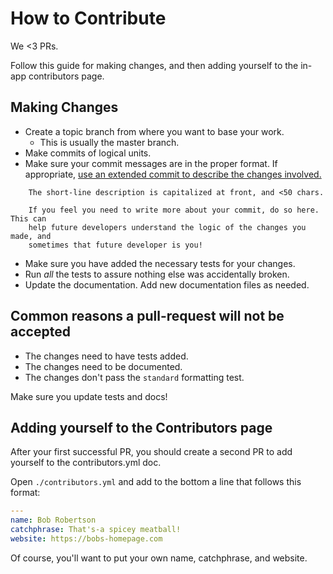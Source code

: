 # How to Contribute

We <3 PRs.

Follow this guide for making changes, and then adding yourself to the in-app contributors page.

## Making Changes

* Create a topic branch from where you want to base your work.
  * This is usually the master branch.
* Make commits of logical units.
* Make sure your commit messages are in the proper format. If appropriate, [use an extended commit to describe the changes involved.](https://git-scm.com/book/ch5-2.html)

````
    The short-line description is capitalized at front, and <50 chars.

    If you feel you need to write more about your commit, do so here. This can
    help future developers understand the logic of the changes you made, and
    sometimes that future developer is you!
````

* Make sure you have added the necessary tests for your changes.
* Run _all_ the tests to assure nothing else was accidentally broken.
* Update the documentation. Add new documentation files as needed.

## Common reasons a pull-request will not be accepted

* The changes need to have tests added.
* The changes need to be documented.
* The changes don't pass the `standard` formatting test.

Make sure you update tests and docs!

## Adding yourself to the Contributors page

After your first successful PR, you should create a second PR to add yourself to the contributors.yml doc.

Open `./contributors.yml` and add to the bottom a line that follows this format:

```yaml
---
name: Bob Robertson
catchphrase: That's-a spicey meatball!
website: https://bobs-homepage.com
```

Of course, you'll want to put your own name, catchphrase, and website.